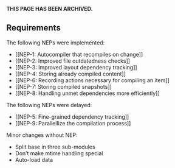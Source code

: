 **THIS PAGE HAS BEEN ARCHIVED.**

Requirements
------------

The following NEPs were implemented:

* [[NEP-1: Autocompiler that recompiles on change]]
* [[NEP-2: Improved file outdatedness checks]]
* [[NEP-3: Improved layout dependency tracking]]
* [[NEP-4: Storing already compiled content]]
* [[NEP-6: Recording actions necessary for compiling an item]]
* [[NEP-7: Storing compiled snapshots]]
* [[NEP-8: Handling unmet dependencies more efficiently]]

The following NEPs were delayed:

* [[NEP-5: Fine-grained dependency tracking]]
* [[NEP-9: Parallellize the compilation process]]

Minor changes without NEP:

* Split base in three sub-modules
* Don’t make mtime handling special
* Auto-load data
